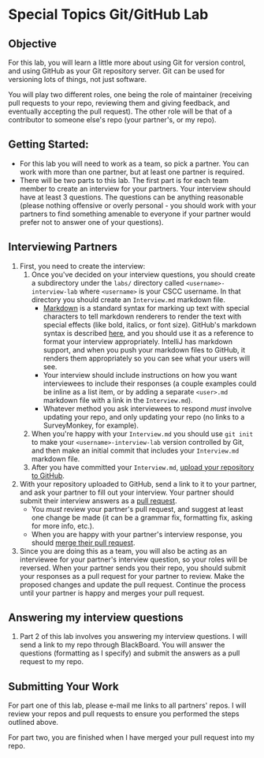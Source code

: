 # Special Topics Git/GitHub Lab

## Objective

For this lab, you will learn a little more about using Git for version control, and using GitHub as your Git repository server.  Git can be used for versioning lots of things, not just software.

You will play two different roles, one being the role of maintainer (receiving pull requests to your repo, reviewing them and giving feedback, and eventually accepting the pull request).  The other role will be that of a contributor to someone else's repo (your partner's, or my repo).

## Getting Started:
- For this lab you will need to work as a team, so pick a partner.  You can work with more than one partner, but at least one partner is required.
- There will be two parts to this lab.  The first part is for each team member to create an interview for your partners.  Your interview should have at least 3 questions.  The questions can be anything reasonable (please nothing offensive or overly personal - you should work with your partners to find something amenable to everyone if your partner would prefer not to answer one of your questions).

## Interviewing Partners

1. First, you need to create the interview:
    1. Once you've decided on your interview questions, you should create a subdirectory under the ``labs/`` directory called ``<username>-interview-lab`` where ``<username>`` is your CSCC username.  In that directory you should create an `Interview.md` markdown file.
        - [Markdown](https://daringfireball.net/projects/markdown/) is a standard syntax for marking up text with special characters to tell markdown renderers to render the text with special effects (like bold, italics, or font size). GitHub's markdown syntax is described [here](https://guides.github.com/features/mastering-markdown/), and you should use it as a reference to format your interview appropriately.  IntelliJ has markdown support, and when you push your markdown files to GitHub, it renders them appropriately so you can see what your users will see.  
        - Your interview should include instructions on how you want interviewees to include their responses (a couple examples could be inline as a list item, or by adding a separate ``<user>.md`` markdown file with a link in the ``Interview.md``).  
        - Whatever method you ask interviewees to respond _must_ involve updating your repo, and only updating your repo (no links to a SurveyMonkey, for example).
    1. When you're happy with your ``Interview.md`` you should use `git init` to make your `<username>-interview-lab` version controlled by Git, and then make an initial commit that includes your `Interview.md` markdown file.
    1. After you have committed your `Interview.md`, [upload your repository to GitHub](https://help.github.com/en/articles/adding-an-existing-project-to-github-using-the-command-line).
1. With your repository uploaded to GitHub, send a link to it to your partner, and ask your partner to fill out your interview.  Your partner should submit their interview answers as a  [pull request](https://help.github.com/articles/creating-a-pull-request/).
    - You _must_ review your partner's pull request, and suggest at least one change be made (it can be a grammar fix, formatting fix, asking for more info, etc.).  
    - When you are happy with your partner's interview response, you should [merge their pull request](https://help.github.com/en/articles/merging-a-pull-request). 
1.  Since you are doing this as a team, you will also be acting as an interviewee for your partner's interview question, so your roles will be reversed.  When your partner sends you their repo, you should submit your responses as a pull request for your partner to review.  Make the proposed changes and update the pull request.  Continue the process until your partner is happy and merges your pull request.

## Answering my interview questions
1. Part 2 of this lab involves you answering my interview questions.  I will send a link to my repo through BlackBoard.  You will answer the questions (formatting as I specify) and submit the answers as a pull request to my repo.  

## Submitting Your Work
For part one of this lab, please e-mail me links to all partners' repos.  I will review your repos and pull requests to ensure you performed the steps outlined above.

For part two, you are finished when I have merged your pull request into my repo.

